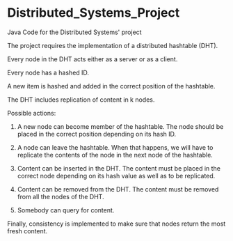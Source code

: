 # Distributed_Systems_Project
Java Code for the Distributed Systems' project

The project requires the implementation of a distributed hashtable (DHT).   
   
Every node in the DHT acts either as a server or as a client.  
   
Every node has a hashed ID.  
   
A new item is hashed and added in the correct position of the hashtable.   

The DHT includes replication of content in k nodes.   
   
Possible actions:   
1) A new node can become member of the hashtable. The node should be placed in the correct position depending on its hash ID.  
  
2) A node can leave the hashtable. When that happens, we will have to replicate the contents of the node in the next node of the hashtable.   
  
3) Content can be inserted in the DHT. The content must be placed in the correct node depending on its hash value as well as to be replicated.  
  
4) Content can be removed from the DHT. The content must be removed from all the nodes of the DHT.   
  
5) Somebody can query for content.   
   
Finally, consistency is implemented to make sure that nodes return the most fresh content.
